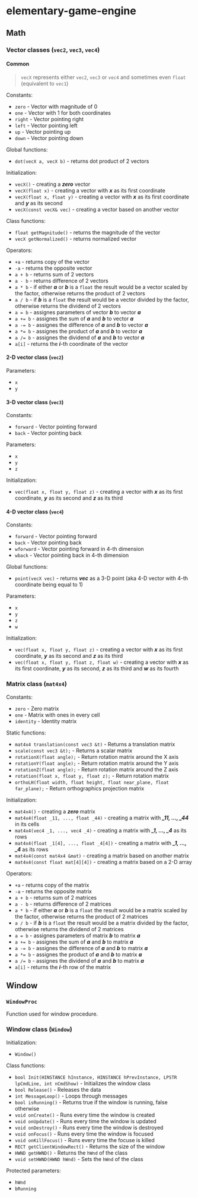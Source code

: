 # elementary-game-engine

## Math
### Vector classes (`vec2`, `vec3`, `vec4`)
#### Common
> `vecX` represents either `vec2`, `vec3` or `vec4` and sometimes even `float` (equivalent to `vec1`)
 
Constants:
- `zero` - Vector with magnitude of 0
- `one` - Vector with 1 for both coordinates
- `right` - Vector pointing right
- `left` - Vector pointing left
- `up` - Vector pointing up
- `down` - Vector pointing down

Global functions:
- `dot(vecX a, vecX b)` - returns dot product of 2 vectors

Initialization:
- `vecX()` - creating a ***zero*** vector
- `vecX(float x)` - creating a vector with ***x*** as its first coordinate
- `vecX(float x, float y)` - creating a vector with ***x*** as its first coordinate and ***y*** as its second
- `vecX(const vecX& vec)` - creating a vector based on another vector
  
Class functions:
- `float getMagnitude()` - returns the magnitude of the vector
- `vecX getNormalized()` - returns normalized vector

Operators:
- `+a` - returns copy of the vector
- `-a` - returns the opposite vector
- `a + b` - returns sum of 2 vectors
- `a - b` - returns difference of 2 vectors
- `a * b` - if either ***a*** or ***b*** is a `float` the result would be a vector scaled by the factor, otherwise returns the product of 2 vectors
- `a / b` - if ***b*** is a `float` the result would be a vector divided by the factor, otherwise returns the dividend of 2 vectors
- `a = b` - assignes parameters of vector ***b*** to vector ***a***
- `a += b` - assignes the sum of ***a*** and ***b*** to vector ***a***
- `a -= b` - assignes the difference of ***a*** and ***b*** to vector ***a***
- `a *= b` - assignes the product of ***a*** and ***b*** to vector ***a***
- `a /= b` - assignes the dividend of ***a*** and ***b*** to vector ***a***
- `a[i]` - returns the ***i***-th coordinate of the vector


#### 2-D vector class (`vec2`)

Parameters:
- `x`
- `y`

#### 3-D vector class (`vec3`)

Constants:
- `forward` - Vector pointing forward
- `back` - Vector pointing back

Parameters:
- `x`
- `y`
- `z`

Initialization:
- `vec(float x, float y, float z)` - creating a vector with ***x*** as its first coordinate, ***y*** as its second and ***z*** as its third

#### 4-D vector class (`vec4`)

Constants:
- `forward` - Vector pointing forward
- `back` - Vector pointing back
- `wforward` - Vector pointing forward in 4-th dimension
- `wback` - Vector pointing back in 4-th dimension

Global functions:
- `point(vecX vec)` - returns ***vec*** as a 3-D point (aka 4-D vector with 4-th coordinate being equal to 1)

Parameters:
- `x`
- `y`
- `z`
- `w`

Initialization:
- `vec(float x, float y, float z)` - creating a vector with ***x*** as its first coordinate, ***y*** as its second and ***z*** as its third
- `vec(float x, float y, float z, float w)` - creating a vector with ***x*** as its first coordinate, ***y*** as its second, ***z*** as its third and ***w*** as its fourth

### Matrix class (`mat4x4`)

Constants:
- `zero` - Zero matrix
- `one` - Matrix with ones in every cell
- `identity` - Identity matrix

Static functions:
- `mat4x4 translation(const vec3 &t)` - Returns a translation matrix
- `scale(const vec3 &t);` - Returns a scalar matrix
- `rotationX(float angle);` - Return rotation matrix around the X axis
- `rotationY(float angle);` - Return rotation matrix around the Y axis
- `rotationZ(float angle);` - Return rotation matrix around the Z axis
- `rotation(float x, float y, float z);` - Return rotation matrix
- `orthoLH(float width, float height, float near_plane, float far_plane);` - Return orthographics projection matrix

Initialization:
- `mat4x4()` - creating a ***zero*** matrix
- `mat4x4(float _11, ..., float _44)` - creating a matrix with ***_11, ..., _44*** in its cells
- `mat4x4(vec4 _1, ..., vec4 _4)` - creating a matrix with ***_1, ..., _4*** as its rows
- `mat4x4(float _1[4], ..., float _4[4])` - creating a matrix with ***_1, ..., _4*** as its rows
- `mat4x4(const mat4x4 &mat)` - creating a matrix based on another matrix
- `mat4x4(const float mat[4][4])` - creating a matrix based on a 2-D array

Operators:
- `+a` - returns copy of the matrix
- `-a` - returns the opposite matrix
- `a + b` - returns sum of 2 matrices
- `a - b` - returns difference of 2 matrices
- `a * b` - if either ***a*** or ***b*** is a `float` the result would be a matrix scaled by the factor, otherwise returns the product of 2 matrices
- `a / b` - if ***b*** is a `float` the result would be a matrix divided by the factor, otherwise returns the dividend of 2 matrices
- `a = b` - assignes parameters of matrix ***b*** to matrix ***a***
- `a += b` - assignes the sum of ***a*** and ***b*** to matrix ***a***
- `a -= b` - assignes the difference of ***a*** and ***b*** to matrix ***a***
- `a *= b` - assignes the product of ***a*** and ***b*** to matrix ***a***
- `a /= b` - assignes the dividend of ***a*** and ***b*** to matrix ***a***
- `a[i]` - returns the ***i***-th row of the matrix

## Window
### `WindowProc`
Function used for window procedure.

### Window class (`Window`)
Initialization:
- `Window()`

Class functions:
- `bool Init(HINSTANCE hInstance, HINSTANCE hPrevInstance, LPSTR lpCmdLine, int nCmdShow)` - Initializes the window class
- `bool Release()` - Releases the data
- `int MessageLoop()` - Loops through messages
- `bool isRunning()` - Returns true if the window is running, false otherwise
- `void onCreate()` - Runs every time the window is created
- `void onUpdate()` - Runs every time the window is updated
- `void onDestroy()` - Runs every time the window is destroyed
- `void onFocus()` - Runs every time the window is focused
- `void onKillFocus()` - Runs every time the focuse is killed
- `RECT getClientWindowRect()` - Returns the size of the window
- `HWND getHWND()` - Returns the `hWnd` of the class
- `void setHWND(HWND hWnd)` - Sets the `hWnd` of the class

Protected parameters:
- `hWnd`
- `bRunning`